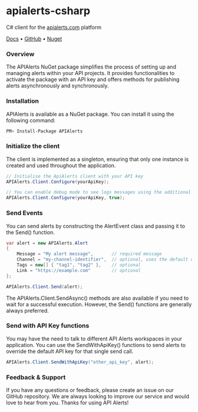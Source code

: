 # apialerts-csharp

C# client for the [apialerts.com](https://apialerts.com/) platform

[Docs](https://apialerts.com/docs/dotnet) • [GitHub](https://github.com/apialerts/apialerts-csharp) • [Nuget](https://www.nuget.org/packages/APIAlerts)

### Overview

The APIAlerts NuGet package simplifies the process of setting up and managing alerts within your API projects. It provides functionalities to activate the package with an API key and offers methods for publishing alerts asynchronously and synchronously.

### Installation

APIAlerts is available as a NuGet package. You can install it using the following command:

````bash
PM> Install-Package APIAlerts
````

### Initialize the client

The client is implemented as a singleton, ensuring that only one instance is created and used throughout the application.


````csharp
// Initialise the ApiAlerts client with your API key
APIAlerts.Client.Configure(yourApiKey);

// You can enable debug mode to see logs messages using the additional debug parameter
APIAlerts.Client.Configure(yourApiKey, true);
````

### Send Events

You can send alerts by constructing the AlertEvent class and passing it to the Send() function.

```csharp
var alert = new APIAlerts.Alert
{
    Message = "My alert message",       // required message
    Channel = "my-channel-identifier",  // optional, uses the default channel if not provided
    Tags = new[] { "tag1", "tag2" },    // optional
    Link = "https://example.com"        // optional
};

APIAlerts.Client.Send(alert);
```

The APIAlerts.Client.SendAsync() methods are also available if you need to wait for a successful execution. However, the Send() functions are generally always preferred.

### Send with API Key functions

You may have the need to talk to different API Alerts workspaces in your application. You can use the SendWithApiKey() functions to send alerts to override the default API key for that single send call.

```csharp
APIAlerts.Client.SendWithApiKey("other_api_key", alert);
```

### Feedback & Support

If you have any questions or feedback, please create an issue on our GitHub repository. We are always looking to improve our service and would love to hear from you. Thanks for using API Alerts!
